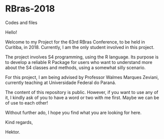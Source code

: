 # RBras-2018
Codes and files

Hello!

Welcome to my Project for the 63rd RBras Conference, to be held in Curitiba, in 2018. Currently, I am the only student involved in this project.

The project involves S4 programming, using the R language. Its purpose is to develop a reliable R Package for users who want to understand more about the S4 classes and methods, using a somewhat silly scenario.

For this project, I am being advised by Professor Walmes Marques Zeviani, currently teaching at Universidade Federal do Paraná.

The content of this repository is public. However, if you want to use any of it, I kindly ask of you to have a word or two with me first. Maybe we can be of use to each other!

Without further ado, I hope you find what you are looking for here. 

Kind regards,

Hektor.
